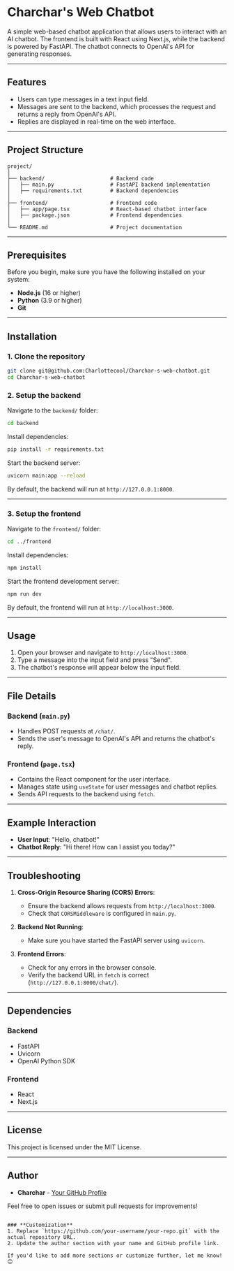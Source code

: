 # Charchar's Web Chatbot

A simple web-based chatbot application that allows users to interact with an AI chatbot. The frontend is built with React using Next.js, while the backend is powered by FastAPI. The chatbot connects to OpenAI's API for generating responses.

---

## Features

- Users can type messages in a text input field.
- Messages are sent to the backend, which processes the request and returns a reply from OpenAI's API.
- Replies are displayed in real-time on the web interface.

---

## Project Structure

```
project/
│
├── backend/                     # Backend code
│   ├── main.py                  # FastAPI backend implementation
│   ├── requirements.txt         # Backend dependencies
│
├── frontend/                    # Frontend code
│   ├── app/page.tsx             # React-based chatbot interface
│   ├── package.json             # Frontend dependencies
│
└── README.md                    # Project documentation
```

---

## Prerequisites

Before you begin, make sure you have the following installed on your system:

- **Node.js** (16 or higher)
- **Python** (3.9 or higher)
- **Git**

---

## Installation

### **1. Clone the repository**
```bash
git clone git@github.com:Charlottecool/Charchar-s-web-chatbot.git
cd Charchar-s-web-chatbot
```

### **2. Setup the backend**

Navigate to the `backend/` folder:
```bash
cd backend
```

Install dependencies:
```bash
pip install -r requirements.txt
```

Start the backend server:
```bash
uvicorn main:app --reload
```

By default, the backend will run at `http://127.0.0.1:8000`.

---

### **3. Setup the frontend**

Navigate to the `frontend/` folder:
```bash
cd ../frontend
```

Install dependencies:
```bash
npm install
```

Start the frontend development server:
```bash
npm run dev
```

By default, the frontend will run at `http://localhost:3000`.

---

## Usage

1. Open your browser and navigate to `http://localhost:3000`.
2. Type a message into the input field and press "Send".
3. The chatbot's response will appear below the input field.

---

## File Details

### **Backend (`main.py`)**
- Handles POST requests at `/chat/`.
- Sends the user's message to OpenAI's API and returns the chatbot's reply.

### **Frontend (`page.tsx`)**
- Contains the React component for the user interface.
- Manages state using `useState` for user messages and chatbot replies.
- Sends API requests to the backend using `fetch`.

---

## Example Interaction

- **User Input**: "Hello, chatbot!"
- **Chatbot Reply**: "Hi there! How can I assist you today?"

---

## Troubleshooting

1. **Cross-Origin Resource Sharing (CORS) Errors**:
   - Ensure the backend allows requests from `http://localhost:3000`.
   - Check that `CORSMiddleware` is configured in `main.py`.

2. **Backend Not Running**:
   - Make sure you have started the FastAPI server using `uvicorn`.

3. **Frontend Errors**:
   - Check for any errors in the browser console.
   - Verify the backend URL in `fetch` is correct (`http://127.0.0.1:8000/chat/`).

---

## Dependencies

### **Backend**
- FastAPI
- Uvicorn
- OpenAI Python SDK

### **Frontend**
- React
- Next.js

---

## License

This project is licensed under the MIT License.

---

## Author

- **Charchar** - [Your GitHub Profile](https://github.com/your-username)

Feel free to open issues or submit pull requests for improvements!
```

### **Customization**
1. Replace `https://github.com/your-username/your-repo.git` with the actual repository URL.
2. Update the author section with your name and GitHub profile link.

If you'd like to add more sections or customize further, let me know! 😊
